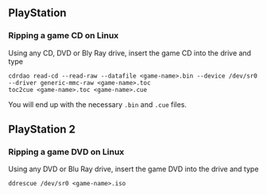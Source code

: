 ## PlayStation
### Ripping a game CD on Linux
Using any CD, DVD or Bly Ray drive, insert the game CD into the drive and type

    cdrdao read-cd --read-raw --datafile <game-name>.bin --device /dev/sr0 --driver generic-mmc-raw <game-name>.toc
    toc2cue <game-name>.toc <game-name>.cue
    
You will end up with the necessary `.bin` and `.cue` files.

## PlayStation 2
### Ripping a game DVD on Linux
Using any DVD or Blu Ray drive, insert the game DVD into the drive and type

    ddrescue /dev/sr0 <game-name>.iso
